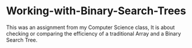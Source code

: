 # Working-with-Binary-Search-Trees
This was an assignment from my Computer Science class, It is about checking or comparing the efficiency of a traditional Array and a Binary Search Tree.  
